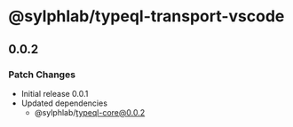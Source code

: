 # @sylphlab/typeql-transport-vscode

## 0.0.2

### Patch Changes

- Initial release 0.0.1
- Updated dependencies
  - @sylphlab/typeql-core@0.0.2
